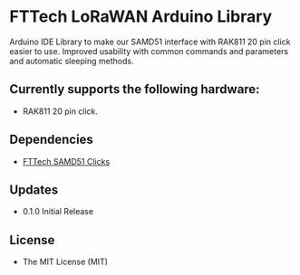 # FTTech LoRaWAN Arduino Library

Arduino IDE Library to make our SAMD51 interface with RAK811 20 pin click easier to use. Improved usability with common commands and parameters and automatic sleeping methods.

## Currently supports the following hardware:
- RAK811 20 pin click.

## Dependencies
- [FTTech SAMD51 Clicks](https://github.com/FTTechBrasil/FTTech_SAMD51_Clicks)

## Updates
* 0.1.0 Initial Release

## License
- The MIT License (MIT)
